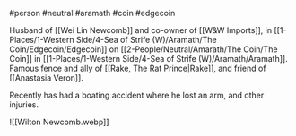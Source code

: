 #person #neutral #aramath #coin #edgecoin

Husband of [[Wei Lin Newcomb]] and co-owner of [[W&W Imports]], in [[1-Places/1-Western Side/4-Sea of Strife (W)/Aramath/The Coin/Edgecoin/Edgecoin]] on [[2-People/Neutral/Amarath/The Coin/The Coin]] in [[1-Places/1-Western Side/4-Sea of Strife (W)/Aramath/Aramath]].  Famous fence and ally of [[Rake, The Rat Prince|Rake]], and friend of [[Anastasia Veron]].

Recently has had a boating accident where he lost an arm, and other injuries.

![[Wilton Newcomb.webp]]